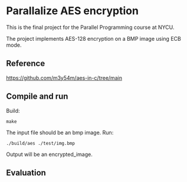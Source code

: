 # Parallalize AES encryption
This is the final project for the Parallel Programming course at NYCU.

The project implements AES-128 encryption on a BMP image using ECB mode.
## Reference
https://github.com/m3y54m/aes-in-c/tree/main
## Compile and run
Build:
```
make
```
The input file should be an bmp image.
Run:
```
./build/aes ./test/img.bmp
```
Output will be an encrypted_image.
## Evaluation